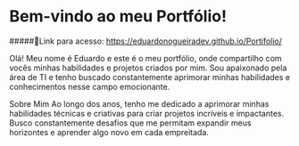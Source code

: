 # Bem-vindo ao meu Portfólio!
#####🔗Link para acesso: https://eduardonogueiradev.github.io/Portifolio/

Olá! Meu nome é Eduardo e este é o meu portfólio, onde compartilho com vocês minhas habilidades e projetos criados por mim. Sou apaixonado pela área de TI e tenho buscado constantemente aprimorar minhas habilidades e conhecimentos nesse campo emocionante.

Sobre Mim
Ao longo dos anos, tenho me dedicado a aprimorar minhas habilidades técnicas e criativas para criar projetos incríveis e impactantes. Busco constantemente desafios que me permitam expandir meus horizontes e aprender algo novo em cada empreitada.

